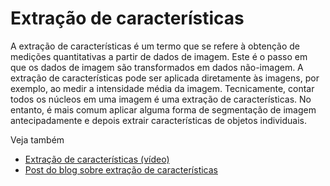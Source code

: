 # Extração de características

A extração de características é um termo que se refere à obtenção de medições quantitativas a partir de dados de imagem. Este é o passo em que os dados de imagem são transformados em dados não-imagem. A extração de características pode ser aplicada diretamente às imagens, por exemplo, ao medir a intensidade média da imagem. Tecnicamente, contar todos os núcleos em uma imagem é uma extração de características.
No entanto, é mais comum aplicar alguma forma de segmentação de imagem antecipadamente e depois extrair características de objetos individuais.

Veja também
* [Extração de características (vídeo)](https://youtu.be/dria4wCiaz0)
* [Post do blog sobre extração de características](https://focalplane.biologists.com/2023/05/03/feature-extraction-in-napari/)